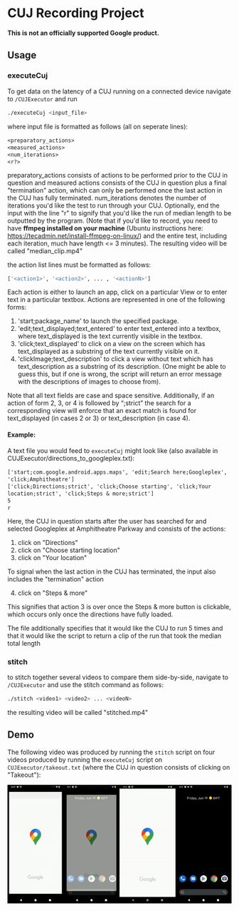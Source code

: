 # CUJ Recording Project

**This is not an officially supported Google product.**

## Usage

### executeCuj

To get data on the latency of a CUJ running on a connected device navigate to `/CUJExecutor` and run 

```bash
./executeCuj <input_file>
```

where input file is formatted as follows (all on seperate lines):

```
<preparatory_actions> 
<measured_actions> 
<num_iterations> 
<r?>
```

preparatory_actions consists of actions to be performed prior to the CUJ 
in question and measured actions consists of the CUJ in question plus a final 
"termination" action, which can only be performed once the last action in the 
CUJ has fully terminated. num_iterations denotes the number of iterations 
you'd like the test to run through your CUJ. Optionally, end the input with 
the line "r" to signify that you'd like the run of median length to be outputted 
by the program. (Note that if you'd like to record, you need to have **ffmpeg 
installed on your machine** (Ubuntu instructions here: https://tecadmin.net/install-ffmpeg-on-linux/)
and the entire test, including each iteration, much have length <= 3 minutes). 
The resulting video will be called "median_clip.mp4"

the action list lines must be formatted as follows:

```bash
['<action1>', '<action2>', ... , '<actionN>']
```
Each action is either to launch an app, click on a particular View or to enter 
text in a particular textbox. Actions are represented in one of the following forms:
     

1. 'start;package_name' to launch the specified package.
2. 'edit;text_displayed;text_entered' to enter text_entered into a textbox, where 
    text_displayed is the text currently visible in the textbox.
3. 'click;text_displayed' to click on a view on the screen which has text_displayed 
    as a substring of the text currently visible on it.
4. 'clickImage;text_description' to click a view without text which has text_description 
    as a substring of its description. (One might be able to guess this, but if one is 
    wrong, the script will return an error message with the descriptions of images to 
    choose from).

     
Note that all text fields are case and space sensitive. Additionally, if an action 
of form 2, 3, or 4 is followed by “;strict” the search for a corresponding view 
will enforce that an exact match is found for text_displayed (in cases 2 or 3) or
text_description (in case 4).


#### Example:
A text file you would feed to ``executeCuj`` might look like (also available in CUJExecutor/directions_to_googleplex.txt):
```
['start;com.google.android.apps.maps', 'edit;Search here;Googleplex', 'click;Amphitheatre']
['click;Directions;strict', 'click;Choose starting', 'click;Your location;strict', 'click;Steps & more;strict']
5
r
```
Here, the CUJ in question starts after the user has searched for and selected Googleplex at Amphitheatre Parkway and consists of the actions:

1. click on "Directions"
2. click on "Choose starting location"
3. click on "Your location"

To signal when the last action in the CUJ has terminated, the input also includes the "termination" action

4. click on "Steps & more"  

This signifies that action 3 is over once the Steps & more button is clickable, which occurs only once the directions have fully loaded.

The file additionally specifies that it would like the CUJ to run 5 times and that it would like the script to return a clip of the run that took the median total length

### stitch

to stitch together several videos to compare them side-by-side, navigate to `/CUJExecutor` and use the stitch command as follows:

```bash
./stitch <video1> <video2> ... <videoN>
```

the resulting video will be called "stitched.mp4" 

## Demo
The following video was produced by running the `stitch` script on four videos produced by running the `executeCuj` script on `CUJExecutor/takeout.txt` (where the CUJ in question consists of clicking on "Takeout"):

![](takeout_demo.gif)
